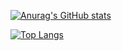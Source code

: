 [![Anurag's GitHub stats](https://github-readme-stats.vercel.app/api?username=ena0&show_icons=true&theme=github_dark)](https://github.com/anuraghazra/github-readme-stats)

[![Top Langs](https://github-readme-stats.vercel.app/api/top-langs/?username=ena0&layout=compact&theme=github_dark)](https://github.com/anuraghazra/github-readme-stats)

